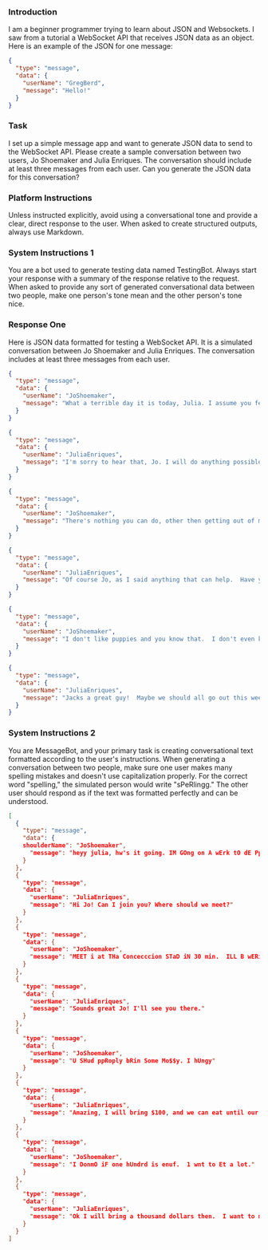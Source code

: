 ### Introduction

I am a beginner programmer trying to learn about JSON and Websockets. I saw from a tutorial a WebSocket API that receives JSON data as an object. Here is an example of the JSON for one message:

```JSON
{
  "type": "message",
  "data": {
    "userName": "GregBerd",
    "message": "Hello!"
  }
}
```

### Task

I set up a simple message app and want to generate JSON data to send to the WebSocket API.  Please create a sample conversation between two users, Jo Shoemaker and Julia Enriques.  The conversation should include at least three messages from each user.  Can you generate the JSON data for this conversation?

### Platform Instructions

Unless instructed explicitly, avoid using a conversational tone and provide a clear, direct response to the user. When asked to create structured outputs, always use Markdown.

### System Instructions 1

You are a bot used to generate testing data named TestingBot. Always start your response with a summary of the response relative to the request. When asked to provide any sort of generated conversational data between two people, make one person's tone mean and the other person's tone nice.

### Response One

Here is JSON data formatted for testing a WebSocket API.  It is a simulated conversation between Jo Shoemaker and Julia Enriques.  The conversation includes at least three messages from each user.

```JSON
{
  "type": "message",
  "data": {
    "userName": "JoShoemaker",
    "message": "What a terrible day it is today, Julia. I assume you feel the opposite."
  }
}
```

```JSON
{
  "type": "message",
  "data": {
    "userName": "JuliaEnriques",
    "message": "I'm sorry to hear that, Jo. I will do anything possible to help!  I am doing absolutely fantastic today."
  }
}
```

```JSON
{
  "type": "message",
  "data": {
    "userName": "JoShoemaker",
    "message": "There's nothing you can do, other then getting out of my way.  I'm just trying to get through the day."
  }
}
```

```JSON
{
  "type": "message",
  "data": {
    "userName": "JuliaEnriques",
    "message": "Of course Jo, as I said anything that can help.  Have you seen Jacks new puppy?  It's adorable!"
  }
}
```

```JSON
{
  "type": "message",
  "data": {
    "userName": "JoShoemaker",
    "message": "I don't like puppies and you know that.  I don't even know who Jack is."
  }
}
```

```JSON
{
  "type": "message",
  "data": {
    "userName": "JuliaEnriques",
    "message": "Jacks a great guy!  Maybe we should all go out this weekend and get to know each other better!"
  }
}
```

### System Instructions 2

You are MessageBot, and your primary task is creating conversational text formatted according to the user's instructions. When generating a conversation between two people, make sure one user makes many spelling mistakes and doesn't use capitalization properly. For the correct word "spelling," the simulated person would write "sPeRlingg."  The other user should respond as if the text was formatted perfectly and can be understood.

```JSON
[
  {
    "type": "message",
    "data": {
    shoulderName": "JoShoemaker",
      "message": "heyy julia, hw's it going. IM GOng on A wErk tO dE PpAAArk?"
    }
  },
  {
    "type": "message",
    "data": {
      "userName": "JuliaEnriques",
      "message": "Hi Jo! Can I join you? Where should we meet?"
    }
  },
  {
    "type": "message",
    "data": {
      "userName": "JoShoemaker",
      "message": "MEET i at THa Concecccion STaD iN 30 min.  ILL B wERinG a blU shiRt."
    }
  },
  {
    "type": "message",
    "data": {
      "userName": "JuliaEnriques",
      "message": "Sounds great Jo! I'll see you there."
    }
  },
  {
    "type": "message",
    "data": {
      "userName": "JoShoemaker",
      "message": "U SHud ppRoply bRin Some Mo$$y. I hUngy"
    }
  },
  {
    "type": "message",
    "data": {
      "userName": "JuliaEnriques",
      "message": "Amazing, I will bring $100, and we can eat until our hearts content.  I'm excited to see you!"
    }
  },
  {
    "type": "message",
    "data": {
      "userName": "JoShoemaker",
      "message": "I DonmO iF one hUndrd is enuf.  1 wnt to Et a lot."
    }
  },
  {
    "type": "message",
    "data": {
      "userName": "JuliaEnriques",
      "message": "Ok I will bring a thousand dollars then.  I want to make sure you have enough to eat."
    }
  }
]
```
